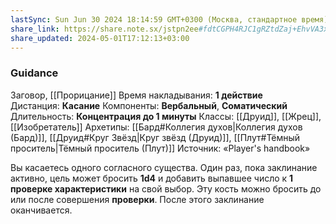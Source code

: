 ```yaml
---
lastSync: Sun Jun 30 2024 18:14:59 GMT+0300 (Москва, стандартное время)
share_link: https://share.note.sx/jstpn2ee#fdtCGPH4RJC1gRZtdZaj+EhvVA3xH8H3BRM8k97unwQ
share_updated: 2024-05-01T17:12:13+03:00
---
```

### Guidance
Заговор, [[Прорицание]]
Время накладывания: **1 действие**
Дистанция: **Касание**
Компоненты: **Вербальный**, **Соматический**
Длительность: **Концентрация до 1 минуты**
Классы: [[Друид]], [[Жрец]], [[Изобретатель]]
Архетипы: [[Бард#Коллегия духов|Коллегия духов (Бард)]], [[Друид#Круг Звёзд|Круг звёзд (Друид)]], [[Плут#Тёмный проситель|Тёмный проситель (Плут)]]
Источник: «Player's handbook»

Вы касаетесь одного согласного существа. Один раз, пока заклинание активно, цель может бросить **1d4** и добавить выпавшее число к **1 проверке характеристики** на свой выбор. Эту кость можно бросить до или после совершения **проверки**. После этого заклинание оканчивается.